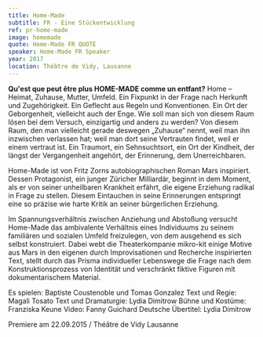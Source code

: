 ```yaml
---
title: Home-Made
subtitle: FR - Eine Stückentwicklung
ref: pr-home-made
image: homemade
quote: Home-Made FR QUOTE
speaker: Home-Made FR Speaker
year: 2017
location: Théâtre de Vidy, Lausanne
---
```


**Qu'est que peut être plus HOME-MADE comme un entfant?**
Home – Heimat, Zuhause, Mutter, Umfeld.
Ein Fixpunkt in der Frage nach Herkunft und Zugehörigkeit.
Ein Geflecht aus Regeln und Konventionen.
Ein Ort der Geborgenheit, vielleicht auch der Enge.
Wie soll man sich von diesem Raum lösen bei dem Versuch, einzigartig und anders zu werden?
Von diesem Raum, den man vielleicht gerade deswegen „Zuhause“ nennt, weil man ihn inzwischen verlassen hat; weil man dort seine Vertrauten findet, weil er einem vertraut ist.
Ein Traumort, ein Sehnsuchtsort, ein Ort der Kindheit, der längst der Vergangenheit angehört, der Erinnerung, dem Unerreichbaren.

Home-Made ist von Fritz Zorns autobiographischen Roman Mars inspiriert.
Dessen Protagonist, ein junger Züricher Milliardär, beginnt in dem Moment, als er von seiner unheilbaren Krankheit erfährt, die eigene Erziehung radikal in Frage zu stellen.
Diesem Eintauchen in seine Erinnerungen entspringt eine so präzise wie harte Kritik an seiner bürgerlichen Erziehung.

Im Spannungsverhältnis zwischen Anziehung und Abstoßung versucht Home-Made das ambivalente Verhältnis eines Individuums zu seinem familiären und sozialen Umfeld freizulegen, von dem ausgehend es sich selbst konstruiert.
Dabei webt die Theaterkompanie mikro-kit einige Motive aus Mars in den eigenen durch Improvisationen und Recherche inspirierten Text, stellt durch das Prisma individueller Lebenswege die Frage nach dem Konstruktionsprozess von Identität und verschränkt fiktive Figuren mit dokumentarischem Material.

Es spielen: Baptiste Coustenoble und Tomas Gonzalez
Text und Regie: Magali Tosato
Text und Dramaturgie: Lydia Dimitrow
Bühne und Kostüme: Franziska Keune
Video: Fanny Guichard
Deutsche Übertitel: Lydia Dimitrow

Premiere am 22.09.2015 / Théâtre de Vidy Lausanne
